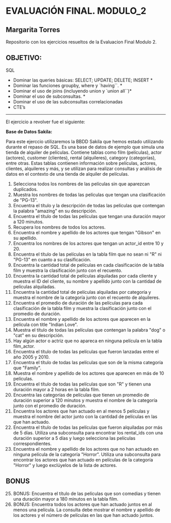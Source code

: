 # EVALUACIÓN FINAL. MODULO_2



## Margarita Torres


Repositorio con los ejercicios resueltos de la Evaluacion Final Modulo 2. 

OBJETIVO:
---
SQL
- Dominar las queries básicas: SELECT; UPDATE; DELETE; INSERT *
- Dominar las funciones groupby, where y `having``. *
- Dominar el uso de joins (incluyendo union y `union all``)*
- Dominar el uso de subconsultas. *
- Dominar el uso de las subconsultas correlacionadas
- CTE’s
* * * * * * * * * * * * * * * * * * * * * * * * * * * * * * * * 
El ejercicio a revolver fue el siguiente:

**Base de Datos Sakila:**

Para este ejerccio utilizaremos la BBDD Sakila que hemos estado utilizando durante el repaso de SQL. Es 
una base de datos de ejemplo que simula una tienda de alquiler de películas. Contiene tablas como film
(películas), actor (actores), customer (clientes), rental (alquileres), category (categorías), entre otras. 
Estas tablas contienen información sobre películas, actores, clientes, alquileres y más, y se utilizan para 
realizar consultas y análisis de datos en el contexto de una tienda de alquiler de películas.

1. Selecciona todos los nombres de las películas sin que aparezcan duplicados.
2. Muestra los nombres de todas las películas que tengan una clasificación de "PG-13".
3. Encuentra el título y la descripción de todas las películas que contengan la palabra "amazing" en 
su descripción.
4. Encuentra el título de todas las películas que tengan una duración mayor a 120 minutos.
5. Recupera los nombres de todos los actores.
6. Encuentra el nombre y apellido de los actores que tengan "Gibson" en su apellido.
7. Encuentra los nombres de los actores que tengan un actor_id entre 10 y 20.
8. Encuentra el título de las películas en la tabla film que no sean ni "R" ni "PG-13" en cuanto a su 
clasificación.
9. Encuentra la cantidad total de películas en cada clasificación de la tabla film y muestra la 
clasificación junto con el recuento.
10. Encuentra la cantidad total de películas alquiladas por cada cliente y muestra el ID del cliente, su 
nombre y apellido junto con la cantidad de películas alquiladas.
11. Encuentra la cantidad total de películas alquiladas por categoría y muestra el nombre de la 
categoría junto con el recuento de alquileres.
12. Encuentra el promedio de duración de las películas para cada clasificación de la tabla film y 
muestra la clasificación junto con el promedio de duración.
13. Encuentra el nombre y apellido de los actores que aparecen en la película con title "Indian Love".
14. Muestra el título de todas las películas que contengan la palabra "dog" o "cat" en su descripción.
15. Hay algún actor o actriz que no apareca en ninguna película en la tabla film_actor.
16. Encuentra el título de todas las películas que fueron lanzadas entre el año 2005 y 2010.
17. Encuentra el título de todas las películas que son de la misma categoría que "Family".
18. Muestra el nombre y apellido de los actores que aparecen en más de 10 películas.
19. Encuentra el título de todas las películas que son "R" y tienen una duración mayor a 2 horas en la 
tabla film.
20. Encuentra las categorías de películas que tienen un promedio de duración superior a 120 
minutos y muestra el nombre de la categoría junto con el promedio de duración.
21. Encuentra los actores que han actuado en al menos 5 películas y muestra el nombre del actor 
junto con la cantidad de películas en las que han actuado.
22. Encuentra el título de todas las películas que fueron alquiladas por más de 5 días. Utiliza una 
subconsulta para encontrar los rental_ids con una duración superior a 5 días y luego selecciona 
las películas correspondientes.
23. Encuentra el nombre y apellido de los actores que no han actuado en ninguna película de la 
categoría "Horror". Utiliza una subconsulta para encontrar los actores que han actuado en 
películas de la categoría "Horror" y luego exclúyelos de la lista de actores.

BONUS
---
25. BONUS: Encuentra el título de las películas que son comedias y tienen una duración mayor a 180 
minutos en la tabla film.
26. BONUS: Encuentra todos los actores que han actuado juntos en al menos una película. La 
consulta debe mostrar el nombre y apellido de los actores y el número de películas en las que 
han actuado juntos.
